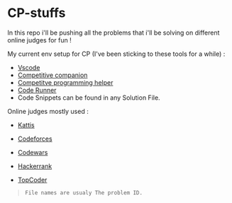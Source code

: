 
  

# CP-stuffs

  

In this repo i'll be pushing all the problems that i'll be solving on different online judges for fun !

  

My current env setup for CP (I've been sticking to these tools for a while) : 

 - [Vscode](https://code.visualstudio.com/) 
 - [Competitive companion](https://github.com/jmerle/competitive-companion) 
 - [Competitve programming helper](https://marketplace.visualstudio.com/items?itemName=DivyanshuAgrawal.competitive-programming-helper)
 - [Code Runner](https://marketplace.visualstudio.com/items?itemName=formulahendry.code-runner)
 - Code Snippets can be found in any Solution File.

    
    


  


Online judges mostly used :

  

-  [Kattis](https://open.kattis.com/)

-  [Codeforces](https://codeforces.com/)

-  [Codewars](https://www.codewars.com/)

-  [Hackerrank](https://www.hackerrank.com/)

-  [TopCoder](https://www.topcoder.com/)


> `File names are usualy The problem ID.`

